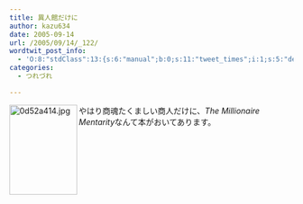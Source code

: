 ```yaml
---
title: 異人館だけに
author: kazu634
date: 2005-09-14
url: /2005/09/14/_122/
wordtwit_post_info:
  - 'O:8:"stdClass":13:{s:6:"manual";b:0;s:11:"tweet_times";i:1;s:5:"delay";i:0;s:7:"enabled";i:1;s:10:"separation";s:2:"60";s:7:"version";s:3:"3.7";s:14:"tweet_template";b:0;s:6:"status";i:2;s:6:"result";a:0:{}s:13:"tweet_counter";i:2;s:13:"tweet_log_ids";a:1:{i:0;i:2033;}s:9:"hash_tags";a:0:{}s:8:"accounts";a:1:{i:0;s:7:"kazu634";}}'
categories:
  - つれづれ

---
```

<div class="section">
<p>
<img width="120" align="left" alt="0d52a414.jpg" src="http://image.blog.livedoor.jp/simoom634/imgs/0/d/0d52a414.jpg" class="pict" height="160" border="0" />やはり商魂たくましい商人だけに、<em>The Millionaire Mentarity</em>なんて本がおいてあります。
</p>
</div>